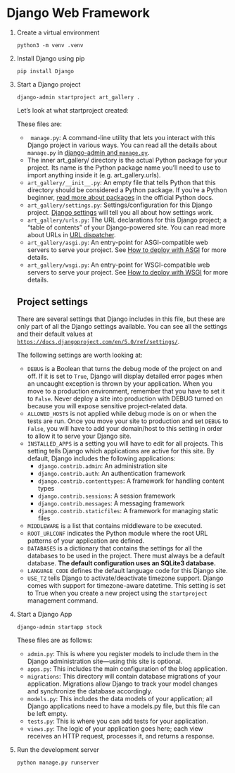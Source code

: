 # Django Web Framework

1. Create a virtual environment
    ```shell
    python3 -m venv .venv
    ```

2. Install Django using pip
    ```shell
    pip install Django
    ```

3. Start a Django project
    ```shell
    django-admin startproject art_gallery .
    ```
    Let’s look at what startproject created:

    These files are:

    * ` manage.py`: A command-line utility that lets you interact with this Django project in various ways. You can read all the details about `manage.py` in [django-admin and `manage.py`](https://docs.djangoproject.com/en/5.0/ref/django-admin/).
    * The inner art_gallery/ directory is the actual Python package for your project. Its name is the Python package name you’ll need to use to import anything inside it (e.g. art_gallery.urls).
    * `art_gallery/__init__.py`: An empty file that tells Python that this directory should be considered a Python package. If you’re a Python beginner, [read more about packages](https://docs.python.org/3/tutorial/modules.html#tut-packages) in the official Python docs.
    * `art_gallery/settings.py`: Settings/configuration for this Django project. [Django settings](https://docs.djangoproject.com/en/5.0/topics/settings/) will tell you all about how settings work.
    * `art_gallery/urls.py`: The URL declarations for this Django project; a “table of contents” of your Django-powered site. You can read more about URLs in [URL dispatcher](https://docs.djangoproject.com/en/5.0/topics/http/urls/).
    * `art_gallery/asgi.py`: An entry-point for ASGI-compatible web servers to serve your project. See [How to deploy with ASGI](https://docs.djangoproject.com/en/5.0/howto/deployment/asgi/) for more details.
    * `art_gallery/wsgi.py`: An entry-point for WSGI-compatible web servers to serve your project. See [How to deploy with WSGI](https://docs.djangoproject.com/en/5.0/howto/deployment/wsgi/) for more details.

    ## Project settings

    There are several settings that Django includes in this file, but these are only part of all the Django settings available. You can see all the settings and their default values at [`https://docs.djangoproject.com/en/5.0/ref/settings/`](https://docs.djangoproject.com/en/5.0/ref/settings/).

    The following settings are worth looking at:

    * `DEBUG` is a Boolean that turns the debug mode of the project on and off. If it is set to `True`, Django will display detailed error pages when an uncaught exception is thrown by your application. When you move to a production environment, remember that you have to set it to `False`. Never deploy a site into production with DEBUG turned on because you will expose sensitive
    project-related data.
    * `ALLOWED_HOSTS` is not applied while debug mode is on or when the tests are run. Once you move your site to production and set `DEBUG` to `False`, you will have to add your domain/host to this setting in order to allow it to serve your Django site.
    * `INSTALLED_APPS` is a setting you will have to edit for all projects. This setting tells Django which applications are active for this site. By default, Django includes the following applications:
        * `django.contrib.admin`: An administration site
        * `django.contrib.auth`: An authentication framework
        * `django.contrib.contenttypes`: A framework for handling content types
        * `django.contrib.sessions`: A session framework
        * `django.contrib.messages`: A messaging framework
        * `django.contrib.staticfiles`: A framework for managing static files
    * `MIDDLEWARE` is a list that contains middleware to be executed.
    * `ROOT_URLCONF` indicates the Python module where the root URL patterns of your application are defined.
    * `DATABASES` is a dictionary that contains the settings for all the databases to be used in the project. There must always be a default database. **The default configuration uses an SQLite3 database.**
    * `LANGUAGE_CODE` defines the default language code for this Django site.
    * `USE_TZ` tells Django to activate/deactivate timezone support. Django comes with support for timezone-aware datetime. This setting is set to True when you create a new project using the `startproject` management command.

4. Start a Django App
    ```shell
    django-admin startapp stock
    ```

    These files are as follows:

    * `admin.py`: This is where you register models to include them in the Django administration site—using this site is optional.
    * `apps.py`: This includes the main configuration of the blog application.
    * `migrations`: This directory will contain database migrations of your application. Migrations allow Django to track your model changes and synchronize the database accordingly.
    * `models.py`: This includes the data models of your application; all Django applications need to have a models.py file, but this file can be left empty.
    * `tests.py`: This is where you can add tests for your application.
    * `views.py`: The logic of your application goes here; each view receives an HTTP request, processes it, and returns a response.

5. Run the development server
    ```shell
    python manage.py runserver
    ```